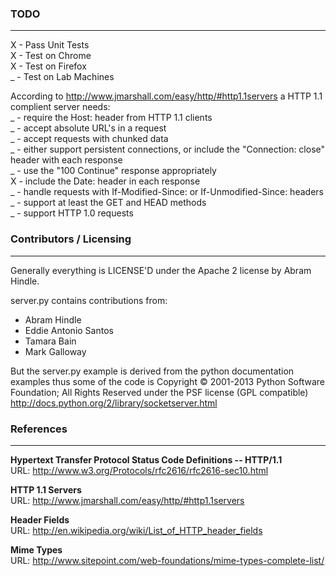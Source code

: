### TODO
-----------------------------------------------------------------  
X - Pass Unit Tests  
X - Test on Chrome  
X - Test on Firefox  
_ - Test on Lab Machines  
  
According to http://www.jmarshall.com/easy/http/#http1.1servers a HTTP 1.1 complient server needs:  
_ - require the Host: header from HTTP 1.1 clients  
_ - accept absolute URL's in a request  
_ - accept requests with chunked data  
_ - either support persistent connections, or include the "Connection: close" header with each response  
_ - use the "100 Continue" response appropriately  
X - include the Date: header in each response  
_ - handle requests with If-Modified-Since: or If-Unmodified-Since: headers  
_ - support at least the GET and HEAD methods  
_ - support HTTP 1.0 requests  



### Contributors / Licensing
-----------------------------------------------------------------  

Generally everything is LICENSE'D under the Apache 2 license by Abram Hindle.

server.py contains contributions from:

* Abram Hindle  
* Eddie Antonio Santos  
* Tamara Bain  
* Mark Galloway  
  
But the server.py example is derived from the python documentation
examples thus some of the code is Copyright © 2001-2013 Python
Software Foundation; All Rights Reserved under the PSF license (GPL
compatible) http://docs.python.org/2/library/socketserver.html

### References
-----------------------------------------------------------------  
   
**Hypertext Transfer Protocol Status Code Definitions -- HTTP/1.1**   
URL: http://www.w3.org/Protocols/rfc2616/rfc2616-sec10.html  

**HTTP 1.1 Servers**  
URL: http://www.jmarshall.com/easy/http/#http1.1servers  

**Header Fields**  
URL: http://en.wikipedia.org/wiki/List_of_HTTP_header_fields  

**Mime Types**  
URL: http://www.sitepoint.com/web-foundations/mime-types-complete-list/  
